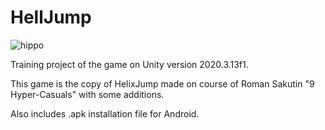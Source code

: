 # HellJump
![hippo](https://media.giphy.com/media/rt7e7hSagLJSWrejuP/giphy.gif)

Training project of the game on Unity version 2020.3.13f1.

This game is the copy of HelixJump made on course of Roman Sakutin "9 Hyper-Casuals" with some additions.

Also includes .apk installation file for Android.
